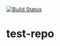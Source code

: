 [![Build Status](https://github.com/pfizer/test-repo/actions/workflows/testing.yml/badge.svg)](https://github.com/pfizer/test-repo/actions)
# test-repo
